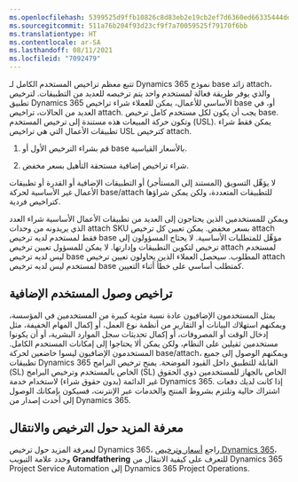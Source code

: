 ```yaml
---
ms.openlocfilehash: 5399525d9ffb10826c8d83eb2e19cb2ef7d6360ed66335444ddb95512733f991
ms.sourcegitcommit: 511a76b204f93d23cf9f7a70059525f79170f6bb
ms.translationtype: HT
ms.contentlocale: ar-SA
ms.lasthandoff: 08/11/2021
ms.locfileid: "7092479"
---
```

تتبع معظم تراخيص المستخدم الكامل لـ Dynamics 365 نموذج base زائد attach، والذي يوفر طريقة فعالة لمستخدم واحد يتم ترخيصه للعديد من التطبيقات. لترخيص تطبيق Dynamics 365 الأساسي للأعمال، يمكن للعملاء شراء تراخيص base أو، في العديد من الحالات، تراخيص attach. يجب أن يكون لكل مستخدم كامل ترخيص base. وتكون حركة المبيعات هذه مستندة إلى ترخيص المستخدم (USL). يمكن فقط شراء تطبيقات الأعمال التي هي تراخيص USL كترخيص attach.

1.  قم بشراء الترخيص الأول أو base بالأسعار القياسية.

1.  شراء تراخيص إضافية مستحقة التأهيل بسعر مخفض.

لا يؤهِّل التسويق (المستند إلى المستأجر) أو التطبيقات الإضافية أو القدرة أو تطبيقات الأعمال غير الأساسية لحركة base/attach للتطبيقات المتعددة، ولكن يمكن شراؤها كتراخيص فردية.

ويمكن للمستخدمين الذين يحتاجون إلى العديد من تطبيقات الأعمال الأساسية شراء العدد الذي يريدونه من وحدات attach SKU بسعر مخفض. يمكن تعيين كل ترخيص attach فقط لمستخدم لديه ترخيص base مؤهِّل للمتطلبات الأساسية. لا يحتاج المسؤولون إلى ترخيص لتكوين التطبيقات وإدارتها. لا يمكن للمسؤول تعيين ترخيص attach لمستخدم ليس لديه ترخيص base المطلوب. سيحصل العملاء الذين يحاولون تعيين ترخيص attach لمستخدم ليس لديه ترخيص base كمتطلب أساسي على خطأ أثناء التعيين.

## <a name="additional-user-access-licenses"></a>تراخيص وصول المستخدم الإضافية 

يمثل المستخدمون الإضافيون عادة نسبة مئوية كبيرة من المستخدمين في المؤسسة، ويمكنهم استهلاك البيانات أو التقارير من أنظمة نوع العمل، أو إكمال المهام الخفيفة، مثل إدخال الوقت أو المصروفات، أو إكمال تحديثات سجل الموارد البشرية، أو أن يكونوا مستخدمين ثقيلين على النظام، ولكن يمكن ألا يحتاجوا إلى إمكانات المستخدم الكامل. المستخدمون الإضافيون ليسوا خاضعين لحركة base/attach، ويمكنهم الوصول إلى جميع تطبيقات Dynamics 365 القابلة للتطبيق داخل القيود الموضحة. يمنح ترخيص البرامج (SL) الخاص بالمستخدم وترخيص البرامج (SL) الخاص بالجهاز للمستخدمين ذوي الحقوق غير الدائمة (بدون حقوق شراء) لاستخدام خدمة Dynamics 365. إذا كانت لديك دفعات اشتراك حالية وتلتزم بشروط المنتج والخدمات عبر الإنترنت، فسيكون بإمكانك الوصول إلى أحدث إصدار من Dynamics 365.

## <a name="learn-more-about-licensing-and-transitioning"></a>معرفة المزيد حول الترخيص والانتقال

لمعرفة المزيد حول ترخيص Dynamics 365، راجع [أسعار وترخيص Dynamics 365](https://businessapplications.transform.microsoft.com/resources/pricing-and-licensing/?azure-portal=true)، وحدد علامة التبويب **Grandfathering**‎ للتعرف على كيفية الانتقال من Dynamics 365 Project Service Automation إلى Dynamics 365 Project Operations.

